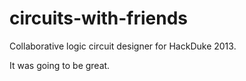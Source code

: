circuits-with-friends
=====================

Collaborative logic circuit designer for HackDuke 2013.

It was going to be great.
